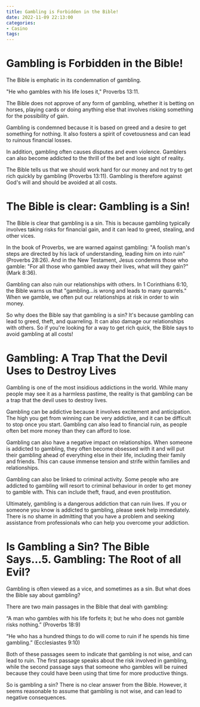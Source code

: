 ```yaml
---
title: Gambling is Forbidden in the Bible!
date: 2022-11-09 22:13:00
categories:
- Casino
tags:
---
```



#  Gambling is Forbidden in the Bible!

The Bible is emphatic in its condemnation of gambling.

"He who gambles with his life loses it," Proverbs 13:11.

The Bible does not approve of any form of gambling, whether it is betting on horses, playing cards or doing anything else that involves risking something for the possibility of gain.

Gambling is condemned because it is based on greed and a desire to get something for nothing. It also fosters a spirit of covetousness and can lead to ruinous financial losses.

In addition, gambling often causes disputes and even violence. Gamblers can also become addicted to the thrill of the bet and lose sight of reality.

The Bible tells us that we should work hard for our money and not try to get rich quickly by gambling (Proverbs 13:11). Gambling is therefore against God's will and should be avoided at all costs.

#  The Bible is clear: Gambling is a Sin!

The Bible is clear that gambling is a sin. This is because gambling typically involves taking risks for financial gain, and it can lead to greed, stealing, and other vices.

In the book of Proverbs, we are warned against gambling: "A foolish man's steps are directed by his lack of understanding, leading him on into ruin" (Proverbs 28:26). And in the New Testament, Jesus condemns those who gamble: "For all those who gambled away their lives, what will they gain?" (Mark 8:36).

Gambling can also ruin our relationships with others. In 1 Corinthians 6:10, the Bible warns us that "gambling...is wrong and leads to many quarrels." When we gamble, we often put our relationships at risk in order to win money.

So why does the Bible say that gambling is a sin? It's because gambling can lead to greed, theft, and quarreling. It can also damage our relationships with others. So if you're looking for a way to get rich quick, the Bible says to avoid gambling at all costs!

#  Gambling: A Trap That the Devil Uses to Destroy Lives

Gambling is one of the most insidious addictions in the world. While many people may see it as a harmless pastime, the reality is that gambling can be a trap that the devil uses to destroy lives.

Gambling can be addictive because it involves excitement and anticipation. The high you get from winning can be very addictive, and it can be difficult to stop once you start. Gambling can also lead to financial ruin, as people often bet more money than they can afford to lose.

Gambling can also have a negative impact on relationships. When someone is addicted to gambling, they often become obsessed with it and will put their gambling ahead of everything else in their life, including their family and friends. This can cause immense tension and strife within families and relationships.

 Gambling can also be linked to criminal activity. Some people who are addicted to gambling will resort to criminal behaviour in order to get money to gamble with. This can include theft, fraud, and even prostitution.

Ultimately, gambling is a dangerous addiction that can ruin lives. If you or someone you know is addicted to gambling, please seek help immediately. There is no shame in admitting that you have a problem and seeking assistance from professionals who can help you overcome your addiction.

#  Is Gambling a Sin? The Bible Says...5. Gambling: The Root of all Evil?

Gambling is often viewed as a vice, and sometimes as a sin. But what does the Bible say about gambling?

There are two main passages in the Bible that deal with gambling:

“A man who gambles with his life forfeits it; but he who does not gamble risks nothing.” (Proverbs 18:9)

“He who has a hundred things to do will come to ruin if he spends his time gambling.” (Ecclesiastes 9:10)

Both of these passages seem to indicate that gambling is not wise, and can lead to ruin. The first passage speaks about the risk involved in gambling, while the second passage says that someone who gambles will be ruined because they could have been using that time for more productive things.

So is gambling a sin? There is no clear answer from the Bible. However, it seems reasonable to assume that gambling is not wise, and can lead to negative consequences.